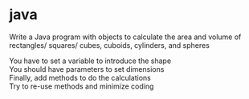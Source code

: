 # java

Write a Java program with objects to calculate the area and volume of rectangles/ squares/ cubes, cuboids, cylinders, and spheres 

You have to set a variable to introduce the shape <br>
You should have parameters to set dimensions <br>
Finally, add methods to do the calculations <br>
Try to re-use methods and minimize coding <br>